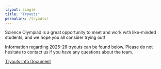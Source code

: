 ```yaml
---
layout: single
title: "Tryouts"
permalink: /tryouts/
---
```


Science Olympiad is a great opportunity to meet and work with like-minded students, and we hope you all consider trying out!

Information regarding 2025–26 tryouts can be found below. Please do not hesitate to contact us if you have any questions about the team.

[Tryouts Info Document](https://docs.google.com/document/d/11dQRlaKVtQmX1tUYnyypb_9M1lsd8VmYYQzQ_XUm0rI/edit?tab=t.0)
